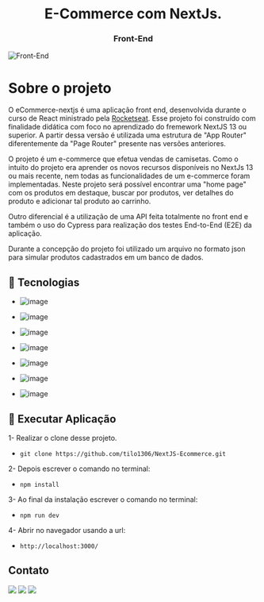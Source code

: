 
<h1 align="center">
E-Commerce com NextJs.
</h1>

<div>
  <h3 align="center">Front-End</h3>
  <img align="center" alt="Front-End" src="./public/video.gif">

# Sobre o projeto

O eCommerce-nextjs é uma aplicação front end, desenvolvida durante o curso de React ministrado pela [Rocketseat](https://www.rocketseat.com.br "Site da Rocketseat"). Esse projeto foi construído com finalidade didática com foco no aprendizado do fremework NextJS 13 ou superior. A partir dessa versão é utilizada uma estrutura de "App Router" diferentemente da "Page Router" presente nas versões anteriores.

O projeto é um e-commerce que efetua vendas de camisetas. Como o intuito do projeto era aprender os novos recursos disponíveis no NextJs 13 ou mais recente, nem todas as funcionalidades de um e-commerce foram implementadas. Neste projeto será possível encontrar uma "home page" com os produtos em destaque, buscar por produtos, ver detalhes do produto e adicionar tal produto ao carrinho.

Outro diferencial é a utilização de uma API feita totalmente no front end e também o uso do Cypress para realização dos testes End-to-End (E2E) da aplicação.

Durante a concepção do projeto foi utilizado um arquivo no formato json para simular produtos cadastrados em um banco de dados.

## :rocket: Tecnologias

- ![image](https://img.shields.io/badge/Next.js-000000.svg?style=for-the-badge&logo=nextdotjs&logoColor=white)
  >
- ![image](https://img.shields.io/badge/TypeScript-007ACC?style=for-the-badge&logo=typescript&logoColor=white)
  >
- ![image](https://img.shields.io/badge/eslint-3A33D1?style=for-the-badge&logo=eslint&logoColor=white)
  >
- ![image](https://img.shields.io/badge/Axios-5A29E4.svg?style=for-the-badge&logo=Axios&logoColor=white)
  >
- ![image](https://img.shields.io/badge/Tailwind%20CSS-06B6D4.svg?style=for-the-badge&logo=Tailwind-CSS&logoColor=white)
>
- ![image](https://img.shields.io/badge/Zod-3E67B1.svg?style=for-the-badge&logo=Zod&logoColor=whitee)
>
- ![image](https://img.shields.io/badge/Cypress-69D3A7.svg?style=for-the-badge&logo=Cypress&logoColor=white)
>
</div>

## :hammer: Executar Aplicação

1- Realizar o clone desse projeto.

- `git clone https://github.com/tilo1306/NextJS-Ecommerce.git`

2- Depois escrever o comando no terminal:

- `npm install`

3- Ao final da instalação escrever o comando no terminal:

- `npm run dev`

4- Abrir no navegador usando a url:

- `http://localhost:3000/`

## Contato

<div>
  <a href = "mailto:doug1306@gmail.com"><img src="https://img.shields.io/badge/-Gmail-%23333?style=for-the-badge&logo=gmail&logoColor=white" target="_blank"></a>
  <a href="https://www.linkedin.com/in/douglas-dos-santos-oliveira-762a7411b/" target="_blank"><img src="https://img.shields.io/badge/-LinkedIn-%230077B5?style=for-the-badge&logo=linkedin&logoColor=white" target="_blank"></a>
<a href = "https://www.developerdouglas.com/"><img src="https://img.shields.io/badge/website-000000?style=for-the-badge&logo=About.me&logoColor=white"></a>
</div>
